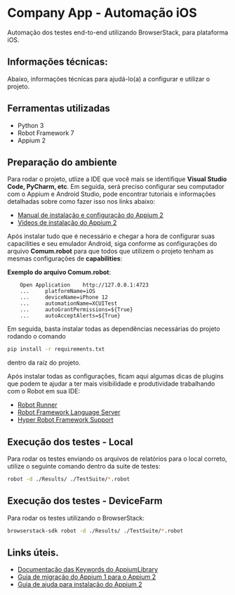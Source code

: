 # Company App - Automação iOS

<p>Automação dos testes end-to-end utilizando BrowserStack, para plataforma iOS.</p>

## Informações técnicas:
Abaixo, informações técnicas para ajudá-lo(a) a configurar e utilizar o projeto.

## Ferramentas utilizadas

- Python 3
- Robot Framework 7
- Appium 2

## Preparação do ambiente
Para rodar o projeto, utlize a IDE que você mais se identifique **Visual Studio Code, PyCharm, etc**. Em seguida, será 
preciso configurar seu computador com o Appium e Android Studio, pode encontrar tutoriais e informações detalhadas 
sobre como fazer isso nos links abaixo:


- [Manual de instalação e configuração do Appium 2](https://medium.com/@kleberbarreto/appium-n%C3%A3o-est%C3%A1-mais-funcionando-ap%C3%B3s-atualizar-os-simuladores-para-o-ios-16-resolvido-13a363db0032)
- [Videos de instalação do Appium 2](https://epharmapbm-my.sharepoint.com/personal/kleber_macedo_epharma_com_br/_layouts/15/guestaccess.aspx?guestaccesstoken=Wua1D7ZuI1w3S5IY4aia97VOI7%2BrHPlYLFyAZDtIdKo%3D&folderid=2_07558948218a845c5a55534a84655c1eb&rev=1&e=gGcFvl)


Após instalar tudo que é necessário e chegar a hora de configurar suas capacilities e seu emulador Android, siga conforme 
as configurações do arquivo **Comum.robot** para que todos que utilizem o projeto tenham as mesmas configurações de 
**capabilities**:

**Exemplo do arquivo Comum.robot**:

````robot
    Open Application    http://127.0.0.1:4723
    ...     platformName=iOS
    ...     deviceName=iPhone 12
    ...     automationName=XCUITest
    ...     autoGrantPermissions=${True}
    ...     autoAcceptAlerts=${True}

````

Em seguida, basta instalar todas as dependências necessárias do projeto rodando o comando

```bash 
pip install -r requirements.txt
``` 

dentro da raíz do projeto.

Após instalar todas as configurações, ficam aqui algumas dicas de plugins que podem te ajudar a ter mais visibilidade e produtividade trabalhando com o Robot 
em sua IDE:


- [Robot Runner](https://plugins.jetbrains.com/plugin/16424-robot-runner)
- [Robot Framework Language Server](https://plugins.jetbrains.com/plugin/16086-robot-framework-language-server)
- [Hyper Robot Framework Support](https://plugins.jetbrains.com/plugin/16382-hyper-robotframework-support)


## Execução dos testes - Local

Para rodar os testes enviando os arquivos de relatórios para o local correto, utilize o seguinte comando dentro da suite de testes:
```bash 
robot -d ./Results/ ./TestSuite/*.robot
```

## Execução dos testes - DeviceFarm

Para rodar os testes utilizando o BrowserStack:
```bash 
browserstack-sdk robot -d ./Results/ ./TestSuite/*.robot
```

## Links úteis.

- [Documentação das Keywords do AppiumLibrary](http://serhatbolsu.github.io/robotframework-appiumlibrary/AppiumLibrary.html)
- [Guia de migração do Appium 1 para o Appium 2](https://github.com/appium/appium/blob/master/packages/appium/docs/en/guides/migrating-1-to-2.md)
- [Guia de ajuda para instalação do Appium 2](https://github.com/appium/appium#server)